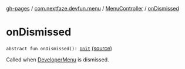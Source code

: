 [gh-pages](../../index.md) / [com.nextfaze.devfun.menu](../index.md) / [MenuController](index.md) / [onDismissed](.)

# onDismissed

`abstract fun onDismissed(): `[`Unit`](https://kotlinlang.org/api/latest/jvm/stdlib/kotlin/-unit/index.html) [(source)](https://github.com/NextFaze/dev-fun/tree/master/devfun-menu/src/main/java/com/nextfaze/devfun/menu/DeveloperMenu.kt#L69)

Called when [DeveloperMenu](../-developer-menu/index.md) is dismissed.

